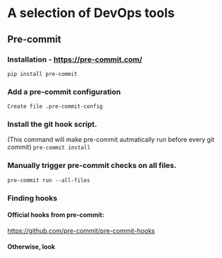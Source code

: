 # A selection of DevOps tools


## Pre-commit
### Installation - https://pre-commit.com/
```pip install pre-commit```

### Add a pre-commit configuration
```Create file .pre-commit-config```

### Install the git hook script.
(This command will make pre-commit autmatically run before every git commit)
```pre-commit install```

### Manually trigger pre-commit checks on all files.
```pre-commit run --all-files```

### Finding hooks
#### Official hooks from pre-commit:
https://github.com/pre-commit/pre-commit-hooks
#### Otherwise, look
